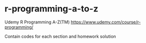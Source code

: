 # r-programming-a-to-z
Udemy R Programming A-Z(TM)
https://www.udemy.com/course/r-programming/

Contain codes for each section and homework solution
